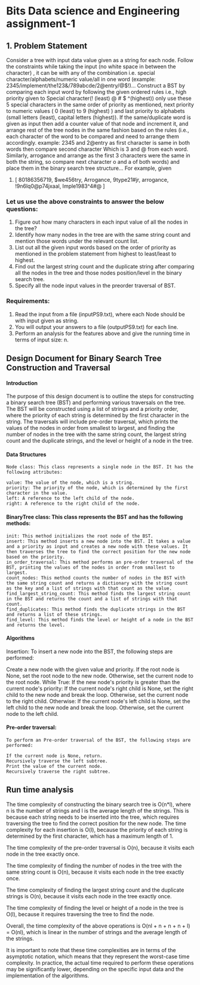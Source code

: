# Bits Data science and Engineering assignment-1

## 1. Problem Statement

Consider a tree with input data value given as a string for each node. Follow the constraints while taking the input (no white space in between the character) , it can be with any of the combination i.e. special character/alphabets/numeric value/all in one word (example: 2345/implement/the123&/789abcde/2@entry/@$!)...
Construct a BST by comparing each input word by following the given ordered rules i.e., high priority given to Special character(! (least) @ # $ ^(highest)) only use these 5 special characters in the same order of priority as mentioned, next priority to numeric values ( 0 (least) to 9 (highest) ) and last priority to alphabets (small letters (least), capital letters (highest)). If the same/duplicate word is given as input then add a counter value of that node and increment it, and arrange rest of the tree nodes in the same fashion based on the rules (i.e., each character of the word to be compared and need to arrange them accordingly. example: 2345 and 2@entry as first character is same in both words then compare second character Which is 3 and @ from each word. Similarly, arrogance and arrange as the first 3 characters were the same in both the string, so compare next character o and a of both words) and place them in the binary search tree structure...
For example, given
1. [ 80186356719, $we456try, Arrogance, 9type21#jr, arrogance, !9n6lq0@p74jxaal, Imple1983^4#@ ]

### Let us use the above constraints to answer the below questions:

1. Figure out how many characters in each input value of all the nodes in the tree?
2. Identify how many nodes in the tree are with the same string count and mention those words under the relevant count list.
3. List out all the given input words based on the order of priority as mentioned in the problem statement from highest to least/least to highest.
4. Find out the largest string count and the duplicate string after comparing all the nodes in the tree and those nodes position/level in the binary search tree.
5. Specify all the node input values in the preorder traversal of BST.

### Requirements:

1. Read the input from a file (inputPS9.txt), where each Node should be with input given as string.
2. You will output your answers to a file (outputPS9.txt) for each line.
3. Perform an analysis for the features above and give the running time in terms of input size: n.


## Design Document for Binary Search Tree Construction and Traversal

#### Introduction
The purpose of this design document is to outline the steps for constructing a binary search tree (BST) and performing various traversals on the tree. The BST will be constructed using a list of strings and a priority order, where the priority of each string is determined by the first character in the string. The traversals will include pre-order traversal, which prints the values of the nodes in order from smallest to largest, and finding the number of nodes in the tree with the same string count, the largest string count and the duplicate strings, and the level or height of a node in the tree.

#### Data Structures
    Node class: This class represents a single node in the BST. It has the following attributes:

    value: The value of the node, which is a string.
    priority: The priority of the node, which is determined by the first character in the value.
    left: A reference to the left child of the node.
    right: A reference to the right child of the node.

#### BinaryTree class: This class represents the BST and has the following methods:

    init: This method initializes the root node of the BST.
    insert: This method inserts a new node into the BST. It takes a value and a priority as input and creates a new node with these values. It then traverses the tree to find the correct position for the new node based on the priority.
    in_order_traversal: This method performs an pre-order traversal of the BST, printing the values of the nodes in order from smallest to largest.
    count_nodes: This method counts the number of nodes in the BST with the same string count and returns a dictionary with the string count as the key and a list of strings with that count as the value.
    find_largest_string_count: This method finds the largest string count in the BST and returns the count and a list of strings with that count.
    find_duplicates: This method finds the duplicate strings in the BST and returns a list of these strings.
    find_level: This method finds the level or height of a node in the BST and returns the level.

#### Algorithms

Insertion: To insert a new node into the BST, the following steps are performed:

Create a new node with the given value and priority.
    If the root node is None, set the root node to the new node.
    Otherwise, set the current node to the root node.
    While True:
        If the new node's priority is greater than the current node's priority:
        If the current node's right child is None, set the right child to the new node and break the loop.
        Otherwise, set the current node to the right child.
        Otherwise:
        If the current node's left child is None, set the left child to the new node and break the loop.
        Otherwise, set the current node to the left child.

#### Pre-order traversal: 
    To perform an Pre-order traversal of the BST, the following steps are performed:

    If the current node is None, return.
    Recursively traverse the left subtree.
    Print the value of the current node.
    Recursively traverse the right subtree.

## Run time analysis

The time complexity of constructing the binary search tree is O(n*l),
 where n is the number of strings and l is the average length of the strings. 
 This is because each string needs to be inserted into the tree, 
 which requires traversing the tree to find the correct position for the new node. 
 The time complexity for each insertion is O(l), 
 because the priority of each string is determined by the first character, which has a maximum length of 1.

The time complexity of the pre-order traversal is O(n), because it visits each node in the tree exactly once.

The time complexity of finding the number of nodes in the tree with the same string count is O(n), 
because it visits each node in the tree exactly once.

The time complexity of finding the largest string count and the duplicate strings is O(n), 
because it visits each node in the tree exactly once.

The time complexity of finding the level or height of a node in the tree is O(l), 
because it requires traversing the tree to find the node.

Overall, the time complexity of the above operations is O(nl + n + n + n + l) = O(nl), 
which is linear in the number of strings and the average length of the strings.

It is important to note that these time complexities are in terms of the asymptotic notation, 
which means that they represent the worst-case time complexity. 
In practice, the actual time required to perform these operations may be significantly lower,
depending on the specific input data and the implementation of the algorithms.